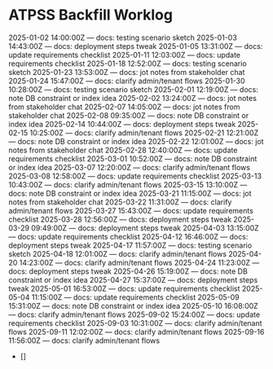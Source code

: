 ﻿# ATPSS Backfill Worklog

2025-01-02 14:00:00Z — docs: testing scenario sketch
2025-01-03 14:43:00Z — docs: deployment steps tweak
2025-01-05 13:31:00Z — docs: update requirements checklist
2025-01-11 12:03:00Z — docs: update requirements checklist
2025-01-18 12:52:00Z — docs: testing scenario sketch
2025-01-23 13:53:00Z — docs: jot notes from stakeholder chat
2025-01-24 15:47:00Z — docs: clarify admin/tenant flows
2025-01-30 10:28:00Z — docs: testing scenario sketch
2025-02-01 12:19:00Z — docs: note DB constraint or index idea
2025-02-02 13:24:00Z — docs: jot notes from stakeholder chat
2025-02-07 14:05:00Z — docs: jot notes from stakeholder chat
2025-02-08 09:35:00Z — docs: note DB constraint or index idea
2025-02-14 10:44:00Z — docs: deployment steps tweak
2025-02-15 10:25:00Z — docs: clarify admin/tenant flows
2025-02-21 12:21:00Z — docs: note DB constraint or index idea
2025-02-22 12:01:00Z — docs: jot notes from stakeholder chat
2025-02-28 12:40:00Z — docs: update requirements checklist
2025-03-01 10:52:00Z — docs: note DB constraint or index idea
2025-03-07 12:20:00Z — docs: clarify admin/tenant flows
2025-03-08 12:58:00Z — docs: update requirements checklist
2025-03-13 10:43:00Z — docs: clarify admin/tenant flows
2025-03-15 13:10:00Z — docs: note DB constraint or index idea
2025-03-21 11:15:00Z — docs: jot notes from stakeholder chat
2025-03-22 11:31:00Z — docs: clarify admin/tenant flows
2025-03-27 15:43:00Z — docs: update requirements checklist
2025-03-28 12:56:00Z — docs: deployment steps tweak
2025-03-29 09:49:00Z — docs: deployment steps tweak
2025-04-03 13:15:00Z — docs: update requirements checklist
2025-04-12 16:46:00Z — docs: deployment steps tweak
2025-04-17 11:57:00Z — docs: testing scenario sketch
2025-04-18 12:01:00Z — docs: clarify admin/tenant flows
2025-04-20 14:23:00Z — docs: clarify admin/tenant flows
2025-04-24 11:23:00Z — docs: deployment steps tweak
2025-04-26 15:19:00Z — docs: note DB constraint or index idea
2025-04-27 15:37:00Z — docs: deployment steps tweak
2025-05-01 16:53:00Z — docs: update requirements checklist
2025-05-04 11:15:00Z — docs: update requirements checklist
2025-05-09 15:31:00Z — docs: note DB constraint or index idea
2025-05-10 16:08:00Z — docs: clarify admin/tenant flows
2025-09-02 15:24:00Z — docs: update requirements checklist
2025-09-03 10:31:00Z — docs: clarify admin/tenant flows
2025-09-11 12:02:00Z — docs: clarify admin/tenant flows
2025-09-16 11:56:00Z — docs: clarify admin/tenant flows

- [] 
